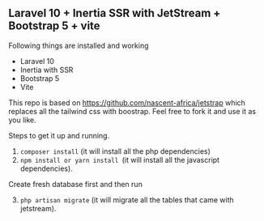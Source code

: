
## Laravel 10 + Inertia SSR with JetStream + Bootstrap 5 + vite

Following things are installed and working

- Laravel 10
- Inertia with SSR
- Bootstrap 5
- Vite

This repo is based on https://github.com/nascent-africa/jetstrap which replaces 
all the tailwind css with boostrap.
Feel free to fork it and use it as you like. 


Steps to get it up and running. 

1. `composer install` (it will install all the php dependencies)
2. `npm install or yarn install `(it will install all the javascript dependencies).

Create fresh database first and then run

3. `php artisan migrate` (it will migrate all the tables that came with jetstream).
